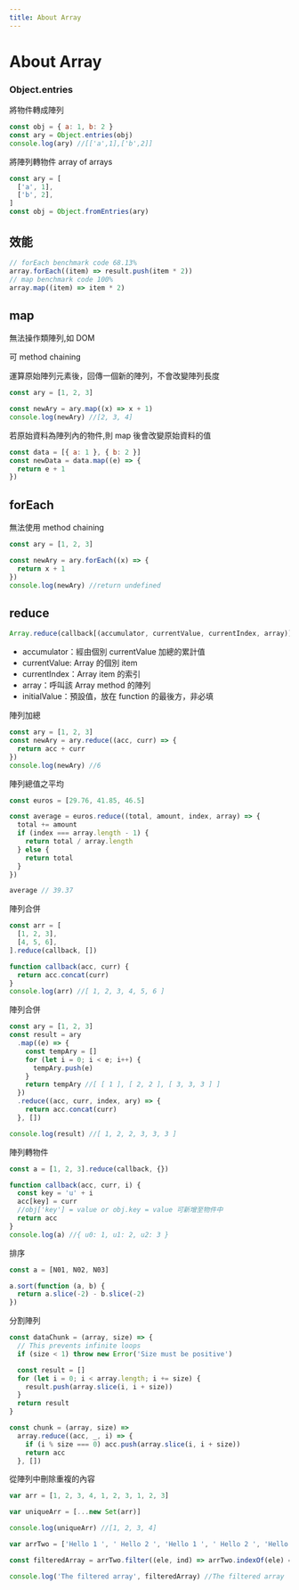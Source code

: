 ```yaml
---
title: About Array
---
```


# About Array

### Object.entries

將物件轉成陣列

```javascript
const obj = { a: 1, b: 2 }
const ary = Object.entries(obj)
console.log(ary) //[['a',1],['b',2]]
```

將陣列轉物件 array of arrays

```javascript
const ary = [
  ['a', 1],
  ['b', 2],
]
const obj = Object.fromEntries(ary)
```

## 效能

```javascript
// forEach benchmark code 68.13%
array.forEach((item) => result.push(item * 2))
// map benchmark code 100%
array.map((item) => item * 2)
```

## map

無法操作類陣列,如 DOM

可 method chaining

運算原始陣列元素後，回傳一個新的陣列，不會改變陣列長度

```javascript
const ary = [1, 2, 3]

const newAry = ary.map((x) => x + 1)
console.log(newAry) //[2, 3, 4]
```

若原始資料為陣列內的物件,則 map 後會改變原始資料的值

```javascript
const data = [{ a: 1 }, { b: 2 }]
const newData = data.map((e) => {
  return e + 1
})
```

## forEach

無法使用 method chaining

```javascript
const ary = [1, 2, 3]

const newAry = ary.forEach((x) => {
  return x + 1
})
console.log(newAry) //return undefined
```

## reduce

```javascript
Array.reduce(callback[(accumulator, currentValue, currentIndex, array)], initialValue)
```

- accumulator：經由個別 currentValue 加總的累計值
- currentValue: Array 的個別 item
- currentIndex：Array item 的索引
- array：呼叫該 Array method 的陣列
- initialValue：預設值，放在 function 的最後方，非必填

陣列加總

```javascript
const ary = [1, 2, 3]
const newAry = ary.reduce((acc, curr) => {
  return acc + curr
})
console.log(newAry) //6
```

陣列總值之平均

```javascript
const euros = [29.76, 41.85, 46.5]

const average = euros.reduce((total, amount, index, array) => {
  total += amount
  if (index === array.length - 1) {
    return total / array.length
  } else {
    return total
  }
})

average // 39.37
```

陣列合併

```javascript
const arr = [
  [1, 2, 3],
  [4, 5, 6],
].reduce(callback, [])

function callback(acc, curr) {
  return acc.concat(curr)
}
console.log(arr) //[ 1, 2, 3, 4, 5, 6 ]
```

陣列合併

```javascript
const ary = [1, 2, 3]
const result = ary
  .map((e) => {
    const tempAry = []
    for (let i = 0; i < e; i++) {
      tempAry.push(e)
    }
    return tempAry //[ [ 1 ], [ 2, 2 ], [ 3, 3, 3 ] ]
  })
  .reduce((acc, curr, index, ary) => {
    return acc.concat(curr)
  }, [])

console.log(result) //[ 1, 2, 2, 3, 3, 3 ]
```

陣列轉物件

```javascript
const a = [1, 2, 3].reduce(callback, {})

function callback(acc, curr, i) {
  const key = 'u' + i
  acc[key] = curr
  //obj['key'] = value or obj.key = value 可新增至物件中
  return acc
}
console.log(a) //{ u0: 1, u1: 2, u2: 3 }
```

排序

```javascript
const a = [N01, N02, N03]

a.sort(function (a, b) {
  return a.slice(-2) - b.slice(-2)
})
```

分割陣列

```javascript
const dataChunk = (array, size) => {
  // This prevents infinite loops
  if (size < 1) throw new Error('Size must be positive')

  const result = []
  for (let i = 0; i < array.length; i += size) {
    result.push(array.slice(i, i + size))
  }
  return result
}

const chunk = (array, size) =>
  array.reduce((acc, _, i) => {
    if (i % size === 0) acc.push(array.slice(i, i + size))
    return acc
  }, [])
```

從陣列中刪除重複的內容

```javascript
var arr = [1, 2, 3, 4, 1, 2, 3, 1, 2, 3]

var uniqueArr = [...new Set(arr)]

console.log(uniqueArr) //[1, 2, 3, 4]

var arrTwo = ['Hello 1 ', ' Hello 2 ', 'Hello 1 ', ' Hello 2 ', 'Hello 1 again']

const filteredArray = arrTwo.filter((ele, ind) => arrTwo.indexOf(ele) == ind)

console.log('The filtered array', filteredArray) //The filtered array  (3) ["Hello 1 ", " Hello 2 ", "Hello 1 again"]
```
